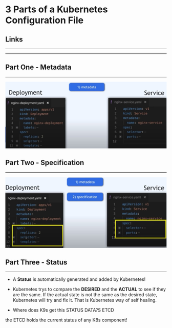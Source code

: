 # 3 Parts of a Kubernetes Configuration File


## Links
---


---

## Part One - Metadata
---
<p align="center">
    <img src="./k8s-config-imgs/1-metadata-config.jpg"/>
</p>

## Part Two - Specification
---
<p align="center">
    <img src="./k8s-config-imgs/2-spec-config.jpg"/>
</p>

## Part Three - Status
---
- A __Status__ is automatically generated and added by Kubernetes!

- Kubernetes trys to compare the __DESIRED__ and the __ACTUAL__ to see if they are the same. If the actual state is not the same as the desired state, Kubernetes will try and fix it. That is Kubernetes way of self healing.

- Where does K9s get this STATUS DATA?S
ETCD

the ETCD holds the current status of any K8s component!


